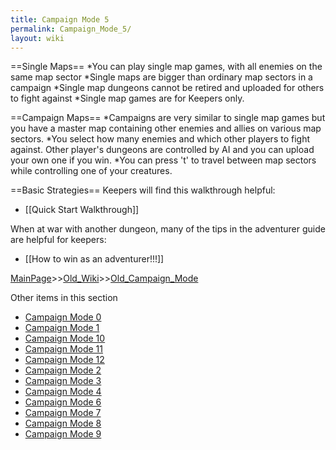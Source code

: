 ```yaml
---
title: Campaign Mode 5
permalink: Campaign_Mode_5/
layout: wiki
---
```

==Single Maps==
*You can play single map games, with all enemies on the same map sector
*Single maps are bigger than ordinary map sectors in a campaign
*Single map dungeons cannot be retired and uploaded for others to fight against
*Single map games are for Keepers only.

==Campaign Maps==
*Campaigns are very similar to single map games but you have a master map containing other enemies and allies on various map sectors.
*You select how many enemies and which other players to fight against. Other player's dungeons are controlled by AI and you can upload your own one if you win.
*You can press 't' to travel between map sectors while controlling one of your creatures.

==Basic Strategies==
Keepers will find this walkthrough helpful:
* [[Quick Start Walkthrough]]

When at war with another dungeon, many of the tips in the adventurer guide are helpful for keepers:
* [[How to win as an adventurer!!!]]

[MainPage](/keeperrl_wiki/ "wikilink")>>[Old_Wiki](/keeperrl_wiki/Old_Wiki "wikilink")>>[Old_Campaign_Mode](/keeperrl_wiki/Old_Campaign_Mode "wikilink")

Other items in this section
-    [Campaign Mode 0](/keeperrl_wiki/Campaign_Mode_0 "wikilink")
-    [Campaign Mode 1](/keeperrl_wiki/Campaign_Mode_1 "wikilink")
-    [Campaign Mode 10](/keeperrl_wiki/Campaign_Mode_10 "wikilink")
-    [Campaign Mode 11](/keeperrl_wiki/Campaign_Mode_11 "wikilink")
-    [Campaign Mode 12](/keeperrl_wiki/Campaign_Mode_12 "wikilink")
-    [Campaign Mode 2](/keeperrl_wiki/Campaign_Mode_2 "wikilink")
-    [Campaign Mode 3](/keeperrl_wiki/Campaign_Mode_3 "wikilink")
-    [Campaign Mode 4](/keeperrl_wiki/Campaign_Mode_4 "wikilink")
-    [Campaign Mode 6](/keeperrl_wiki/Campaign_Mode_6 "wikilink")
-    [Campaign Mode 7](/keeperrl_wiki/Campaign_Mode_7 "wikilink")
-    [Campaign Mode 8](/keeperrl_wiki/Campaign_Mode_8 "wikilink")
-    [Campaign Mode 9](/keeperrl_wiki/Campaign_Mode_9 "wikilink")
